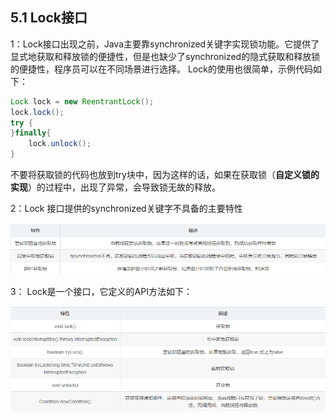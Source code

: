 ## 5.1 Lock接口
1：Lock接口出现之前，Java主要靠synchronized关键字实现锁功能。它提供了显式地获取和释放锁的便捷性，但是也缺少了synchronized的隐式获取和释放锁的便捷性，程序员可以在不同场景进行选择。
Lock的使用也很简单，示例代码如下：
```java
Lock lock = new ReentrantLock();
lock.lock();
try {
}finally{
	lock.unlock();
}
```
不要将获取锁的代码也放到try块中，因为这样的话，如果在获取锁（**自定义锁的实现**）的过程中，出现了异常，会导致锁无故的释放。

2：Lock 接口提供的synchronized关键字不具备的主要特性

![](image/20194113224001.png)

3： Lock是一个接口，它定义的API方法如下：

![](image/201941132239003.png)
